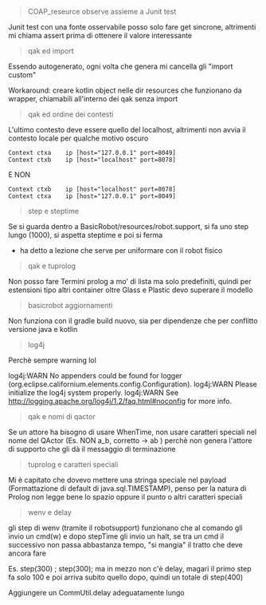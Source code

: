 > COAP_reseurce observe assieme a Junit test

Junit test con una fonte osservabile posso solo fare get sincrone, altrimenti mi chiama assert prima di ottenere il valore interessante


> qak ed import

Essendo autogenerato, ogni volta che genera mi cancella gli "import custom"

Workaround: creare kotlin object nelle dir resources che funzionano da wrapper, chiamabili all'interno dei qak senza import


> qak ed ordine dei contesti

L'ultimo contesto deve essere quello del localhost, altrimenti non avvia il contesto locale per qualche motivo oscuro

>
    Context ctxa    ip [host="127.0.0.1" port=8049]
    Context ctxb    ip [host="localhost" port=8078]

E NON

>

    Context ctxb    ip [host="localhost" port=8078]
    Context ctxa    ip [host="127.0.0.1" port=8049]

> step e steptime

Se si guarda dentro a BasicRobot/resources/robot.support, si fa uno step lungo (1000), si aspetta steptime e poi si ferma
* ha detto a lezione che serve per uniformare con il robot fisico

> qak e tuprolog

Non posso fare Termini prolog a mo' di lista ma solo predefiniti, quindi per estensioni tipo altri container oltre Glass e Plastic devo superare il modello

> basicrobot aggiornamenti

Non funziona con il gradle build nuovo, sia per dipendenze che per conflitto versione java e kotlin

> log4j 

Perchè sempre warning lol

log4j:WARN No appenders could be found for logger (org.eclipse.californium.elements.config.Configuration).
log4j:WARN Please initialize the log4j system properly.
log4j:WARN See http://logging.apache.org/log4j/1.2/faq.html#noconfig for more info.


> qak e nomi di qactor

Se un attore ha bisogno di usare WhenTime, non usare caratteri speciali nel nome del QActor (Es. NON a_b, corretto -> ab ) perchè non genera l'attore di supporto che gli dà il messaggio di terminazione


> tuprolog e caratteri speciali

Mi è capitato che dovevo mettere una stringa speciale nel payload (Formattazione di default di java.sql.TIMESTAMP), penso per la natura di Prolog non legge bene lo spazio oppure il punto o altri caratteri speciali


> wenv e delay

gli step di wenv (tramite il robotsupport) funzionano che al comando gli invio un cmd(w) e dopo stepTime gli invio un halt, se tra un cmd il successivo non passa abbastanza tempo, "si mangia" il tratto che deve ancora fare

Es. step(300) ; step(300); ma in mezzo non c'è delay, magari il primo step fa solo 100 e poi arriva subito quello dopo, quindi un totale di step(400)

Aggiungere un CommUtil.delay adeguatamente lungo 